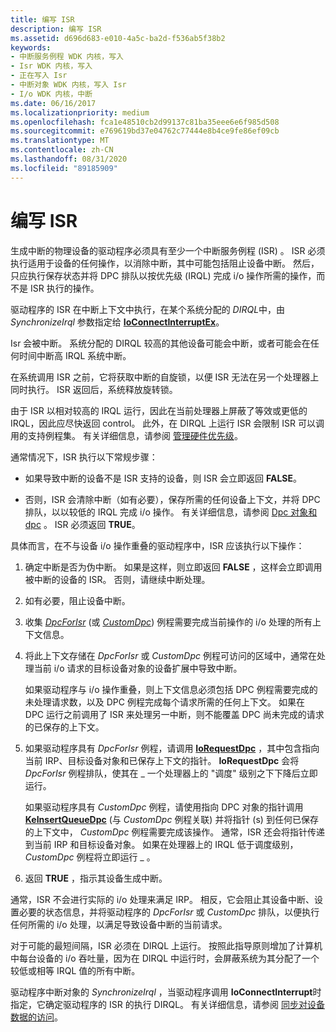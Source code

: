 ```yaml
---
title: 编写 ISR
description: 编写 ISR
ms.assetid: d696d683-e010-4a5c-ba2d-f536ab5f38b2
keywords:
- 中断服务例程 WDK 内核，写入
- Isr WDK 内核，写入
- 正在写入 Isr
- 中断对象 WDK 内核，写入 Isr
- I/o WDK 内核，中断
ms.date: 06/16/2017
ms.localizationpriority: medium
ms.openlocfilehash: fca1e48510cb2d99137c81ba35eee6e6f985d508
ms.sourcegitcommit: e769619bd37e04762c77444e8b4ce9fe86ef09cb
ms.translationtype: MT
ms.contentlocale: zh-CN
ms.lasthandoff: 08/31/2020
ms.locfileid: "89185909"
---
```

# <a name="writing-an-isr"></a>编写 ISR





生成中断的物理设备的驱动程序必须具有至少一个中断服务例程 (ISR) 。 ISR 必须执行适用于设备的任何操作，以消除中断，其中可能包括阻止设备中断。 然后，只应执行保存状态并将 DPC 排队以按优先级 (IRQL) 完成 i/o 操作所需的操作，而不是 ISR 执行的操作。

驱动程序的 ISR 在中断上下文中执行，在某个系统分配的 *DIRQL*中，由 *SynchronizeIrql* 参数指定给 [**IoConnectInterruptEx**](/windows-hardware/drivers/ddi/wdm/nf-wdm-ioconnectinterruptex)。

Isr 会被中断。 系统分配的 DIRQL 较高的其他设备可能会中断，或者可能会在任何时间中断高 IRQL 系统中断。

在系统调用 ISR 之前，它将获取中断的自旋锁，以便 ISR 无法在另一个处理器上同时执行。 ISR 返回后，系统释放旋转锁。

由于 ISR 以相对较高的 IRQL 运行，因此在当前处理器上屏蔽了等效或更低的 IRQL，因此应尽快返回 control。 此外，在 DIRQL 上运行 ISR 会限制 ISR 可以调用的支持例程集。 有关详细信息，请参阅 [管理硬件优先级](managing-hardware-priorities.md)。

通常情况下，ISR 执行以下常规步骤：

-   如果导致中断的设备不是 ISR 支持的设备，则 ISR 会立即返回 **FALSE**。

-   否则，ISR 会清除中断（如有必要），保存所需的任何设备上下文，并将 DPC 排队，以以较低的 IRQL 完成 i/o 操作。 有关详细信息，请参阅 [Dpc 对象和 dpc](dpc-objects-and-dpcs.md) 。 ISR 必须返回 **TRUE**。

具体而言，在不与设备 i/o 操作重叠的驱动程序中，ISR 应该执行以下操作：

1.  确定中断是否为伪中断。 如果是这样，则立即返回 **FALSE** ，这样会立即调用被中断的设备的 ISR。 否则，请继续中断处理。

2.  如有必要，阻止设备中断。

3.  收集 [*DpcForIsr*](/windows-hardware/drivers/ddi/wdm/nc-wdm-io_dpc_routine) (或 [*CustomDpc*](/windows-hardware/drivers/ddi/wdm/nc-wdm-kdeferred_routine)) 例程需要完成当前操作的 i/o 处理的所有上下文信息。

4.  将此上下文存储在 *DpcForIsr* 或 *CustomDpc* 例程可访问的区域中，通常在处理当前 i/o 请求的目标设备对象的设备扩展中导致中断。

    如果驱动程序与 i/o 操作重叠，则上下文信息必须包括 DPC 例程需要完成的未处理请求数，以及 DPC 例程完成每个请求所需的任何上下文。 如果在 DPC 运行之前调用了 ISR 来处理另一中断，则不能覆盖 DPC 尚未完成的请求的已保存的上下文。

5.  如果驱动程序具有 *DpcForIsr* 例程，请调用 [**IoRequestDpc**](/windows-hardware/drivers/ddi/wdm/nf-wdm-iorequestdpc) ，其中包含指向当前 IRP、目标设备对象和已保存上下文的指针。 **IoRequestDpc** 会将 *DpcForIsr* 例程排队，使其在 \_ 一个处理器上的 "调度" 级别之下下降后立即运行。

    如果驱动程序具有 *CustomDpc* 例程，请使用指向 DPC 对象的指针调用 [**KeInsertQueueDpc**](/windows-hardware/drivers/ddi/wdm/nf-wdm-keinsertqueuedpc) (与 *CustomDpc* 例程关联) 并将指针 (s) 到任何已保存的上下文中， *CustomDpc* 例程需要完成该操作。 通常，ISR 还会将指针传递到当前 IRP 和目标设备对象。 如果在处理器上的 IRQL 低于调度级别， *CustomDpc* 例程将立即运行 \_ 。

6.  返回 **TRUE** ，指示其设备生成中断。

通常，ISR 不会进行实际的 i/o 处理来满足 IRP。 相反，它会阻止其设备中断、设置必要的状态信息，并将驱动程序的 *DpcForIsr* 或 *CustomDpc* 排队，以便执行任何所需的 i/o 处理，以满足导致设备中断的当前请求。

对于可能的最短间隔，ISR 必须在 DIRQL 上运行。 按照此指导原则增加了计算机中每台设备的 i/o 吞吐量，因为在 DIRQL 中运行时，会屏蔽系统为其分配了一个较低或相等 IRQL 值的所有中断。

驱动程序中断对象的 *SynchronizeIrql* ，当驱动程序调用 **IoConnectInterrupt**时指定，它确定驱动程序的 ISR 的执行 DIRQL。 有关详细信息，请参阅 [同步对设备数据的访问](synchronizing-access-to-device-data.md)。

 

